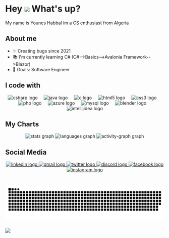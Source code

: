 <h1 align="left"><h1> Hey <img src="https://emojis.slackmojis.com/emojis/images/1577305505/7373/hand_wave.gif?1577305505" width="50" /> What's up?</h1>

<p align="left">My name is Younes Habbal im a CS enthusiast from Algeria</p>

## About me

- ✨ Creating bugs since 2021
- 📚 I'm currently learning C# (C#-->Basics-->Avalonia Framework-->Blazor)
- 🎯 Goals: Software Engineer

## I code with
<div align="center">
  <img src="https://skillicons.dev/icons?i=cs" height="50" alt="csharp logo"  />
  <img width="12" />
  <img src="https://skillicons.dev/icons?i=java" height="50" alt="java logo"  />
  <img width="12" />
  <img src="https://skillicons.dev/icons?i=c" height="50" alt="c logo"  />
  <img width="12" />
  <img src="https://skillicons.dev/icons?i=html" height="50" alt="html5 logo"  />
  <img width="12" />
  <img src="https://skillicons.dev/icons?i=css" height="50" alt="css3 logo"  />
  <img width="12" />
  <img src="https://skillicons.dev/icons?i=php" height="50" alt="php logo"  />
  <img width="12" />
  <img src="https://skillicons.dev/icons?i=azure" height="50" alt="azure logo"  />
  <img width="12" />
  <img src="https://skillicons.dev/icons?i=mysql" height="50" alt="mysql logo"  />
  <img width="12" />
  <img src="https://skillicons.dev/icons?i=blender" height="50" alt="blender logo"  />
  <img width="12" />
  <img src="https://skillicons.dev/icons?i=idea" height="50" alt="intellijidea logo"  />
</div>

###

## My Charts
<div align="center">
  <img src="https://github-readme-stats.vercel.app/api?username=youneshabbal&hide_title=false&hide_rank=false&show_icons=true&include_all_commits=true&count_private=true&disable_animations=false&theme=dracula&locale=en&hide_border=false&order=1" height="150" alt="stats graph"  />
  <img src="https://github-readme-stats.vercel.app/api/top-langs?username=youneshabbal&locale=en&hide_title=false&layout=compact&card_width=320&langs_count=10&theme=dracula&hide_border=false&order=2" height="150" alt="languages graph"  />
  <img src="https://github-readme-activity-graph.vercel.app/graph?username=youneshabbal&radius=16&theme=react&area=true&order=5" height="300" alt="activity-graph graph"  />
</div>

###
## Social Media
<div align="center">
  <a href="https://www.linkedin.com/in/younes-habbal-402375300/" target="_blank">
    <img src="https://img.shields.io/static/v1?message=LinkedIn&logo=linkedin&label=&color=0077B5&logoColor=white&labelColor=&style=flat" height="30" alt="linkedin logo"  />
  </a>
  <a href="youneshabbal1@gmail.om" target="_blank">
    <img src="https://img.shields.io/static/v1?message=Gmail&logo=gmail&label=&color=D14836&logoColor=white&labelColor=&style=flat" height="30" alt="gmail logo"  />
  </a>
  <a href="https://x.com/younes_habbal" target="_blank">
    <img src="https://img.shields.io/static/v1?message=Twitter&logo=twitter&label=&color=1DA1F2&logoColor=white&labelColor=&style=flat" height="30" alt="twitter logo"  />
  </a>
  <a href="discordapp.com/users/nazg_uul" target="_blank">
    <img src="https://img.shields.io/static/v1?message=Discord&logo=discord&label=&color=7289DA&logoColor=white&labelColor=&style=flat" height="30" alt="discord logo"  />
  </a>
  <a href="https://www.facebook.com/younes.habbal1" target="_blank">
    <img src="https://img.shields.io/static/v1?message=Facebook&logo=facebook&label=&color=1877F2&logoColor=white&labelColor=&style=flat" height="30" alt="facebook logo"  />
  </a>
  <a href="https://www.instagram.com/younes_habbal/" target="_blank">
    <img src="https://img.shields.io/static/v1?message=Instagram&logo=instagram&label=&color=E4405F&logoColor=white&labelColor=&style=flat" height="30" alt="instagram logo"  />
  </a>
</div>

###
<br clear="both">

<img src="https://raw.githubusercontent.com/youneshabbal/youneshabbal/output/snake.svg" alt="Snake animation" />

###
<img align="left" src="https://visitor-badge.laobi.icu/badge?page_id=youneshabbal.youneshabbal&right_color=blueviolet"  />

###
